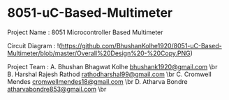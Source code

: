 # 8051-uC-Based-Multimeter
Project Name : 8051 Microcontroller Based Multimeter

Circuit Diagram : 
!(https://github.com/BhushanKolhe1920/8051-uC-Based-Multimeter/blob/master/Overall%20Design%20-%20Copy.PNG)


Project Team : 
A. Bhushan Bhagwat Kolhe         bhushank1920@gmail.com            \br    
B. Harshal Rajesh Rathod         rathodharshal99@gmail.com          \br
C. Cromwell Mendes               cromwellmendes18@gmail.com    \br
D. Atharva Bondre                atharvabondre853@gmail.com      \br
